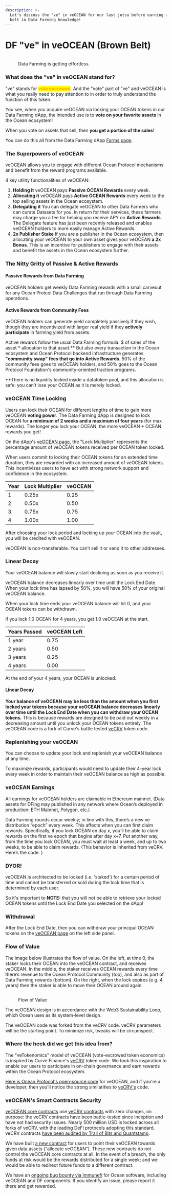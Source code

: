 ```yaml
---
description: >-
  Let's discuss the "ve" in veOCEAN for our last jutsu before earning a black
  belt in Data Farming knowledge!
---
```


# DF "ve" in veOCEAN (Brown Belt)

<figure><img src="../.gitbook/assets/gif/neo-blocking.gif" alt=""><figcaption><p>Data Farming is getting effortless.</p></figcaption></figure>

### What does the "ve" in veOCEAN stand for?

"ve" stands for <mark style="color:orange;">**vote escrowed**</mark>. And the "vote" part of "ve" and veOCEAN is what you really need to pay attention to in order to truly understand the function of this token.

You see, when you acquire veOCEAN via locking your OCEAN tokens in our Data Farming dApp, the intended use is to **vote on your favorite assets** in the Ocean ecosystem!

When you vote on assets that sell, then **you get a portion of the sales**!

You can do this all from the Data Farming dApp [Farms page](https://df.oceandao.org/farms).

### The Superpowers of veOCEAN

veOCEAN allows you to engage with different Ocean Protocol mechanisms and benefit from the reward programs available.

4 key utility functionalities of veOCEAN:

1. **Holding it** veOCEAN pays **Passive OCEAN Rewards** every week.
2. **Allocating it** veOCEAN pays **Active OCEAN Rewards** every week to the top selling assets in the Ocean ecosystem.
3. **Delegating it** You can delegate veOCEAN to other Data Farmers who can curate Datasets for you. In return for their services, these farmers may charge you a fee for helping you receive APY on **Active Rewards**. The Delegate feature has just been recently released and enables veOCEAN holders to more easily manage Active Rewards.
4. **2x Publisher Stake** If you are a publisher in the Ocean ecosystem, then allocating your veOCEAN to your own asset gives your veOCEAN **a 2x Bonus**. This is an incentive for publishers to engage with their assets and benefit the assets in the Ocean ecosystem further.

### The Nitty Gritty of **Passive & Active Rewards**

#### Passive Rewards from Data Farming

veOCEAN holders get weekly Data Farming rewards with a small carveout for any Ocean Protcol Data Challenges that run through Data Farming operations.

#### Active Rewards from Community Fees

veOCEAN holders can generate yield completely passively if they wish, though they are incentivized with larger real yield if they **actively participate** in farming yield from assets.

Active rewards follow the usual Data Farming formula: $ of sales of the asset \* allocation to that asset.\*\* But also every transaction in the Ocean ecosystem and Ocean Protocol backend infrastructure generates **"community swap" fees that go into Active Rewards**. 50% of the community fees goes to veOCEAN holders, and 50% goes to the Ocean Protocol Foundation's community-oriented traction programs.

\*\*There is no liquidity locked inside a datatoken pool, and this allocation is safe: you can’t lose your OCEAN as it is merely locked.

### veOCEAN Time Locking

Users can lock their OCEAN for different lengths of time to gain more veOCEAN **voting power**. The Data Farming dApp is designed to lock OCEAN for **a minimum of 2 weeks and a maximum of four years** (for max rewards). The longer you lock your OCEAN, the more veOCEAN + OCEAN rewards you get! &#x20;

On the dApp's [veOCEAN page](https://df.oceandao.org/veocean), the "Lock Multiplier" represents the percentage amount of veOCEAN tokens received per OCEAN token locked.

When users commit to locking their OCEAN tokens for an extended time duration, they are rewarded with an increased amount of veOCEAN tokens. This incentivizes users to have act with strong network support and confidence in the ecosystem.

| Year | Lock Multiplier | veOCEAN |
| ---- | --------------- | ------- |
| 1    | 0.25x           | 0.25    |
| 2    | 0.50x           | 0.50    |
| 3    | 0.75x           | 0.75    |
| 4    | 1.00x           | 1.00    |

After choosing your lock period and locking up your OCEAN into the vault, you will be credited with veOCEAN.

veOCEAN is non-transferable. You can’t sell it or send it to other addresses.

### Linear Decay

Your veOCEAN balance will slowly start declining as soon as you receive it.

veOCEAN balance decreases linearly over time until the Lock End Date. When your lock time has lapsed by 50%, you will have 50% of your original veOCEAN balance.

When your lock time ends your veOCEAN balance will hit 0, and your OCEAN tokens can be withdrawn.

If you lock 1.0 OCEAN for 4 years, you get 1.0 veOCEAN at the start.

| Years Passed | veOCEAN Left |
| ------------ | ------------ |
| 1 year       | 0.75         |
| 2 years      | 0.50         |
| 3 years      | 0.25         |
| 4 years      | 0.00         |

At the end of your 4 years, your OCEAN is unlocked.

#### Linear Decay

**Your balance of veOCEAN may be less than the amount when you first locked your tokens because your veOCEAN balance decreases linearly over time until the Lock End Date when you can withdraw your OCEAN tokens.** This is because rewards are designed to be paid out weekly in a decreasing amount until you unlock your OCEAN tokens entirely. The veOCEAN code is a fork of Curve's battle tested [veCRV](https://curve.readthedocs.io/dao-vecrv.html) token code.

### Replenishing your veOCEAN

You can choose to update your lock and replenish your veOCEAN balance at any time.

To maximize rewards, participants would need to update their 4-year lock every week in order to maintain their veOCEAN balance as high as possible.

### veOCEAN Earnings

All earnings for veOCEAN holders are claimable in Ethereum mainnet. (Data assets for DFing may published in any network where Ocean’s deployed in production: ETH Mainnet, Polygon, etc.)

Data Farming rounds occur weekly; in line with this, there’s a new ve distribution “epoch” every week. This affects when you can first claim rewards. Specifically, if you lock OCEAN on day x, you’ll be able to claim rewards on the first ve epoch that begins after day x+7. Put another way, from the time you lock OCEAN, you must wait at least a week, and up to two weeks, to be able to claim rewards. (This behavior is inherited from veCRV. Here’s the code. )

### DYOR!

veOCEAN is architected to be locked (i.e. 'staked') for a certain period of time and cannot be transferred or sold during the lock time that is determined by each user.

So it's important to **NOTE:** that you will not be able to retrieve your locked OCEAN tokens until the Lock End Date you selected on the dApp!

### Withdrawal

After the Lock End Date, then you can withdraw your principal OCEAN tokens on the [veOCEAN page](https://df.oceandao.org/veocean) on the left side panel.

### Flow of Value

The image below illustrates the flow of value. On the left, at time 0, the staker locks their OCEAN into the veOCEAN contract, and receives veOCEAN. In the middle, the staker receives OCEAN rewards every time there’s revenue to the Ocean Protocol Community (top), and also as part of Data Farming rewards (bottom). On the right, when the lock expires (e.g. 4 years) then the staker is able to move their OCEAN around again.

&#x20;

<figure><img src="../.gitbook/assets/rewards/flow_of_value.png" alt=""><figcaption><p>Flow of Value</p></figcaption></figure>

The veOCEAN design is in accordance with the Web3 Sustainability Loop, which Ocean uses as its system-level design.

The veOCEAN code was forked from the veCRV code. veCRV parameters will be the starting point. To minimize risk, tweaks will be circumspect.

### Where the heck did we get this idea from?

The "veTokenomics" model of veOCEAN (vote-escrowed token economics) is inspired by Curve Finance's [veCRV](https://curve.readthedocs.io/dao-fees.html) token code. We took this inspiration to enable our users to participate in on-chain governance and earn rewards within the Ocean Protocol ecosystem.

[Here is Ocean Protocol's open-source code](https://github.com/oceanprotocol/contracts/blob/main/contracts/ve/veFeeDistributor.vy#L240-L256) for veOCEAN, and if you're a developer, then you'll notice the strong similarities to  [veCRV's](https://curve.readthedocs.io/dao-fees.html) code.

### veOCEAN's Smart Contracts Security

[veOCEAN core contracts](https://github.com/oceanprotocol/contracts/tree/main/contracts/ve) use [veCRV contracts](https://curve.readthedocs.io/dao-vecrv.html) with zero changes, on purpose: the veCRV contracts have been battle-tested since inception and have not had security issues. Nearly 500 million USD is locked across all forks of veCRV, with the leading DeFi protocols adopting this standard. veCRV contracts [have been audited by Trail of Bits and Quantstamp](https://github.com/curvefi/curve-dao-contracts#audits-and-security).

We have built [a new contract](https://github.com/oceanprotocol/contracts/blob/main/contracts/ve/veAllocate.sol) for users to point their veOCEAN towards given data assets (“allocate veOCEAN”). These new contracts do not control the veOCEAN core contracts at all. In the event of a breach, the only funds at risk would be the rewards distributed for a single week; and we would be able to redirect future funds to a different contract.

We have an [ongoing bug bounty via Immunefi](https://immunefi.com/bounty/oceanprotocol/) for Ocean software, including veOCEAN and DF components. If you identify an issue, please report it there and get rewarded.

